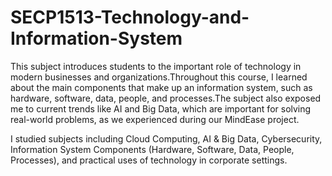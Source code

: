 # SECP1513-Technology-and-Information-System

This subject introduces students to the important role of technology in modern businesses and organizations.Throughout this course, I learned about the main components that make up an information system, such as hardware, software, data, people, and processes.The subject also exposed me to current trends like AI and Big Data, which are important for solving real-world problems, as we experienced during our MindEase project.

I studied subjects including Cloud Computing, AI & Big Data, Cybersecurity, Information System Components (Hardware, Software, Data, People, Processes), and practical uses of technology in corporate settings.
